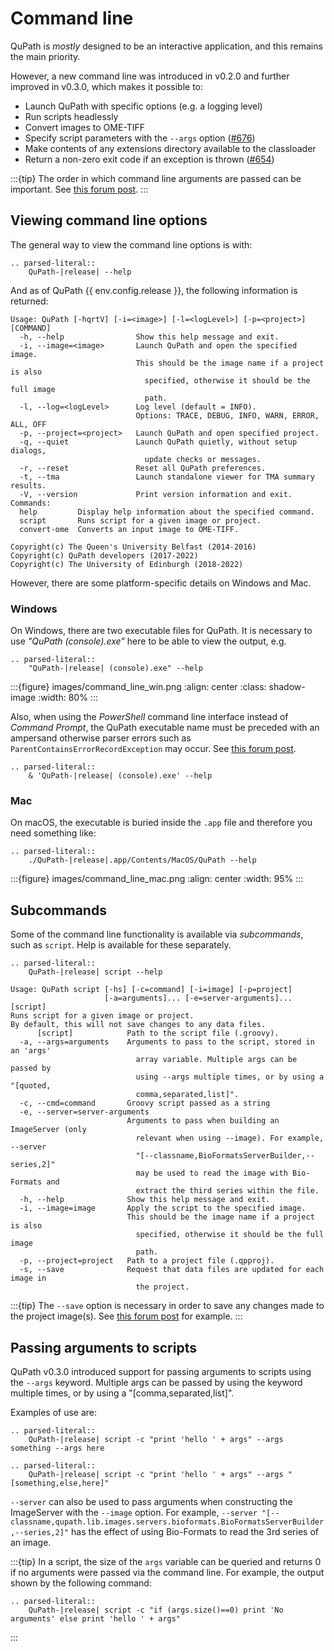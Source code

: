 # Command line

QuPath is *mostly* designed to be an interactive application, and this remains the main priority.

However, a new command line was introduced in v0.2.0 and further improved in v0.3.0, which makes it possible to:

- Launch QuPath with specific options (e.g. a logging level)
- Run scripts headlessly
- Convert images to OME-TIFF
- Specify script parameters with the `--args` option ([#676](https://github.com/qupath/qupath/pull/676))
- Make contents of any extensions directory available to the classloader
- Return a non-zero exit code if an exception is thrown ([#654](https://github.com/qupath/qupath/issues/654))

:::{tip}
The order in which command line arguments are passed can be important.
See [this forum post](https://forum.image.sc/t/unexpected-command-line-usage-in-0-2-0-m10-and-greater/38548/2).
:::

## Viewing command line options

The general way to view the command line options is with:

```{eval-rst}
.. parsed-literal::
    QuPath-|release| --help
```

And as of QuPath {{ env.config.release }}, the following information is returned:
```text
Usage: QuPath [-hqrtV] [-i=<image>] [-l=<logLevel>] [-p=<project>] [COMMAND]
  -h, --help                Show this help message and exit.
  -i, --image=<image>       Launch QuPath and open the specified image.
                            This should be the image name if a project is also
                              specified, otherwise it should be the full image
                              path.
  -l, --log=<logLevel>      Log level (default = INFO).
                            Options: TRACE, DEBUG, INFO, WARN, ERROR, ALL, OFF
  -p, --project=<project>   Launch QuPath and open specified project.
  -q, --quiet               Launch QuPath quietly, without setup dialogs,
                              update checks or messages.
  -r, --reset               Reset all QuPath preferences.
  -t, --tma                 Launch standalone viewer for TMA summary results.
  -V, --version             Print version information and exit.
Commands:
  help         Display help information about the specified command.
  script       Runs script for a given image or project.
  convert-ome  Converts an input image to OME-TIFF.

Copyright(c) The Queen's University Belfast (2014-2016)
Copyright(c) QuPath developers (2017-2022)
Copyright(c) The University of Edinburgh (2018-2022)
```


However, there are some platform-specific details on Windows and Mac.

### Windows

On Windows, there are two executable files for QuPath.
It is necessary to use *"QuPath (console).exe"* here to be able to view the output, e.g.

```{eval-rst}
.. parsed-literal::
    "QuPath-|release| (console).exe" --help
```

:::{figure} images/command_line_win.png
:align: center
:class: shadow-image
:width: 80%
:::
&NewLine;

Also, when using the *PowerShell* command line interface instead of *Command Prompt*, the QuPath executable name must be preceded with an ampersand otherwise parser errors such as `ParentContainsErrorRecordException` may occur.
See [this forum post](https://forum.image.sc/t/running-qupath-using-command-line-interface/72518/6).

```{eval-rst}
.. parsed-literal::
    & 'QuPath-|release| (console).exe' --help
```

### Mac

On macOS, the executable is buried inside the `.app` file and therefore you need something like:

```{eval-rst}
.. parsed-literal::
    ./QuPath-|release|.app/Contents/MacOS/QuPath --help
```

:::{figure} images/command_line_mac.png
:align: center
:width: 95%
:::

## Subcommands

Some of the command line functionality is available via *subcommands*, such as `script`.
Help is available for these separately.

```{eval-rst}
.. parsed-literal::
    QuPath-|release| script --help
```

```text
Usage: QuPath script [-hs] [-c=command] [-i=image] [-p=project]
                     [-a=arguments]... [-e=server-arguments]... [script]
Runs script for a given image or project.
By default, this will not save changes to any data files.
      [script]            Path to the script file (.groovy).
  -a, --args=arguments    Arguments to pass to the script, stored in an 'args'
                            array variable. Multiple args can be passed by
                            using --args multiple times, or by using a "[quoted,
                            comma,separated,list]".
  -c, --cmd=command       Groovy script passed as a string
  -e, --server=server-arguments
                          Arguments to pass when building an ImageServer (only
                            relevant when using --image). For example, --server
                            "[--classname,BioFormatsServerBuilder,--series,2]"
                            may be used to read the image with Bio-Formats and
                            extract the third series within the file.
  -h, --help              Show this help message and exit.
  -i, --image=image       Apply the script to the specified image.
                          This should be the image name if a project is also
                            specified, otherwise it should be the full image
                            path.
  -p, --project=project   Path to a project file (.qpproj).
  -s, --save              Request that data files are updated for each image in
                            the project.
```

:::{tip}
The `--save` option is necessary in order to save any changes made to the project image(s). See [this forum post](https://forum.image.sc/t/creating-project-from-command-line/45608/45) for example.
:::

## Passing arguments to scripts
QuPath v0.3.0 introduced support for passing arguments to scripts using the `--args` keyword. Multiple args can be passed by using the keyword multiple times, or by using a "[comma,separated,list]".

Examples of use are:

```{eval-rst}
.. parsed-literal::
    QuPath-|release| script -c "print 'hello ' + args" --args something --args here 
```

```{eval-rst}
.. parsed-literal::
    QuPath-|release| script -c "print 'hello ' + args" --args "[something,else,here]" 
```

`--server` can also be used to pass arguments when constructing the ImageServer with the `--image` option.
For example, `--server "[--classname,qupath.lib.images.servers.bioformats.BioFormatsServerBuilder,--series,2]"` has the effect of using Bio-Formats to read the 3rd series of an image.

:::{tip}
In a script, the size of the `args` variable can be queried and returns 0 if no arguments were passed via the command line. For example, the output shown by the following command:

```{eval-rst}
.. parsed-literal::
    QuPath-|release| script -c "if (args.size()==0) print 'No arguments' else print 'hello ' + args"
```

:::

